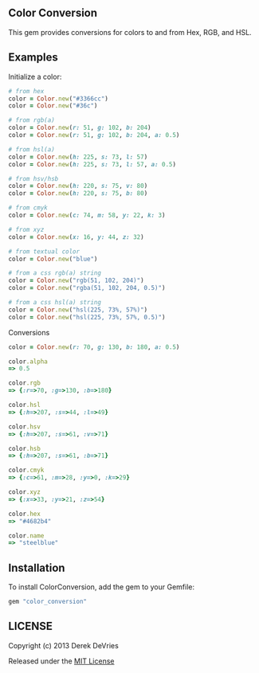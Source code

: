 ## Color Conversion

This gem provides conversions for colors to and from Hex, RGB, and HSL.

## Examples

Initialize a color:

```ruby
# from hex
color = Color.new("#3366cc")
color = Color.new("#36c")

# from rgb(a)
color = Color.new(r: 51, g: 102, b: 204)
color = Color.new(r: 51, g: 102, b: 204, a: 0.5)

# from hsl(a)
color = Color.new(h: 225, s: 73, l: 57)
color = Color.new(h: 225, s: 73, l: 57, a: 0.5)

# from hsv/hsb
color = Color.new(h: 220, s: 75, v: 80)
color = Color.new(h: 220, s: 75, b: 80)

# from cmyk
color = Color.new(c: 74, m: 58, y: 22, k: 3)

# from xyz
color = Color.new(x: 16, y: 44, z: 32)

# from textual color
color = Color.new("blue")

# from a css rgb(a) string
color = Color.new("rgb(51, 102, 204)")
color = Color.new("rgba(51, 102, 204, 0.5)")

# from a css hsl(a) string
color = Color.new("hsl(225, 73%, 57%)")
color = Color.new("hsl(225, 73%, 57%, 0.5)")
```

Conversions

```ruby
color = Color.new(r: 70, g: 130, b: 180, a: 0.5)

color.alpha
=> 0.5

color.rgb
=> {:r=>70, :g=>130, :b=>180}

color.hsl
=> {:h=>207, :s=>44, :l=>49}

color.hsv
=> {:h=>207, :s=>61, :v=>71}

color.hsb
=> {:h=>207, :s=>61, :b=>71}

color.cmyk
=> {:c=>61, :m=>28, :y=>0, :k=>29}

color.xyz
=> {:x=>33, :y=>21, :z=>54}

color.hex
=> "#4682b4"

color.name
=> "steelblue"
```

## Installation

To install ColorConversion, add the gem to your Gemfile:

```ruby
gem "color_conversion"
```

## LICENSE

Copyright (c) 2013 Derek DeVries

Released under the [MIT License](http://www.opensource.org/licenses/MIT)

